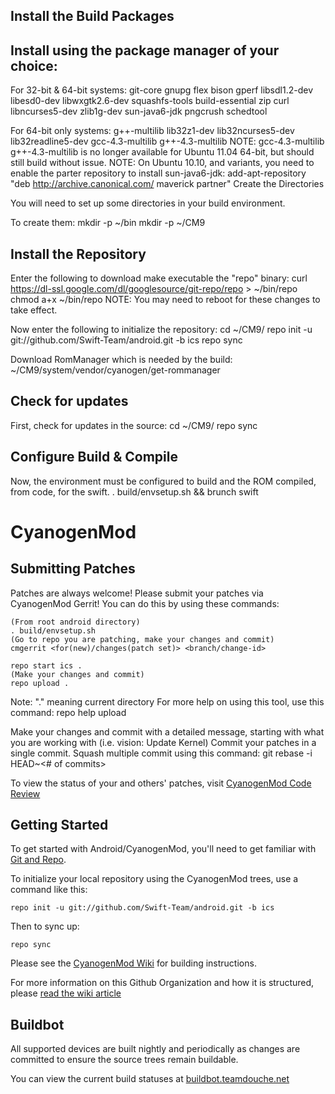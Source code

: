 Install the Build Packages
--------------------------

Install using the package manager of your choice: 
-------------------------------------------------

For 32-bit & 64-bit systems: 
git-core gnupg flex bison gperf libsdl1.2-dev libesd0-dev libwxgtk2.6-dev squashfs-tools build-essential zip curl libncurses5-dev zlib1g-dev sun-java6-jdk pngcrush schedtool 

For 64-bit only systems: 
g++-multilib lib32z1-dev lib32ncurses5-dev lib32readline5-dev gcc-4.3-multilib g++-4.3-multilib 
NOTE: gcc-4.3-multilib g++-4.3-multilib is no longer available for Ubuntu 11.04 64-bit, but should still build without issue. 
NOTE: On Ubuntu 10.10, and variants, you need to enable the parter repository to install sun-java6-jdk: 
add-apt-repository "deb http://archive.canonical.com/ maverick partner" 
Create the Directories

You will need to set up some directories in your build environment. 

To create them: 
mkdir -p ~/bin 
mkdir -p ~/CM9
 
Install the Repository
----------------------

Enter the following to download make executable the "repo" binary: 
curl https://dl-ssl.google.com/dl/googlesource/git-repo/repo > ~/bin/repo 
chmod a+x ~/bin/repo 
NOTE: You may need to reboot for these changes to take effect. 

Now enter the following to initialize the repository: 
cd ~/CM9/ 
    repo init -u git://github.com/Swift-Team/android.git -b ics 
repo sync 

Download RomManager which is needed by the build: 
~/CM9/system/vendor/cyanogen/get-rommanager 

Check for updates
-----------------
First, check for updates in the source: 
cd ~/CM9/ 
repo sync
 
Configure Build & Compile
-------------------------

Now, the environment must be configured to build and the ROM compiled, from code, for the swift. 
. build/envsetup.sh && brunch swift



CyanogenMod
===========

Submitting Patches
------------------
Patches are always welcome!  Please submit your patches via CyanogenMod Gerrit!
You can do this by using these commands:

    (From root android directory)
    . build/envsetup.sh
    (Go to repo you are patching, make your changes and commit)
    cmgerrit <for(new)/changes(patch set)> <branch/change-id> 

    repo start ics .
    (Make your changes and commit)
    repo upload .
Note: "." meaning current directory
For more help on using this tool, use this command: repo help upload

Make your changes and commit with a detailed message, starting with what you are working with (i.e. vision: Update Kernel)
Commit your patches in a single commit. Squash multiple commit using this command: git rebase -i HEAD~<# of commits>

To view the status of your and others' patches, visit [CyanogenMod Code Review](http://review.cyanogenmod.com/)


Getting Started
---------------

To get started with Android/CyanogenMod, you'll need to get
familiar with [Git and Repo](http://source.android.com/download/using-repo).

To initialize your local repository using the CyanogenMod trees, use a command like this:

    repo init -u git://github.com/Swift-Team/android.git -b ics

Then to sync up:

    repo sync

Please see the [CyanogenMod Wiki](http://wiki.cyanogenmod.com/) for building instructions.

For more information on this Github Organization and how it is structured, 
please [read the wiki article](http://wiki.cyanogenmod.com/index.php/Github_Organization)

Buildbot
--------

All supported devices are built nightly and periodically as changes are committed to ensure the source trees remain buildable.

You can view the current build statuses at [buildbot.teamdouche.net](http://buildbot.teamdouche.net/)
